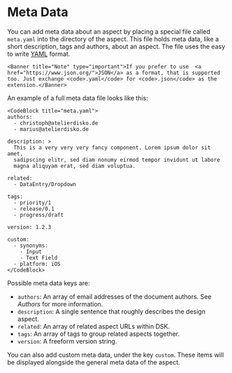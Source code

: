 # Meta Data

You can add meta data about an aspect by placing  a special file called `meta.yaml` into the directory of the aspect. This file holds meta data, like a short description, tags and authors, about an aspect. The file uses the easy to write  [YAML](https://www.youtube.com/watch?v=W3tQPk8DNbk)  format.

```Component
<Banner title="Note" type="important">If you prefer to use  <a href="https://www.json.org/">JSON</a> as a format, that is supported too. Just exchange <code>.yaml</code> for <code>.json</code> as the extension.</Banner>
```

An example of a full meta data file looks like this:

```Component
<CodeBlock title="meta.yaml">
authors: 
  - christoph@atelierdisko.de
  - marius@atelierdisko.de

description: > 
  This is a very very very fancy component. Lorem ipsum dolor sit amet,
  sadipscing elitr, sed diam nonumy eirmod tempor invidunt ut labore
  magna aliquyam erat, sed diam voluptua.

related:
  - DataEntry/Dropdown

tags:  
  - priority/1
  - release/0.1
  - progress/draft

version: 1.2.3

custom: 
  - synonyms:
    - Input
    - Text Field
  - platform: iOS
</CodeBlock>
```


Possible meta data keys are:
* `authors`: An array of email addresses of the document authors. See _Authors_ for more information.
* `description`: A single sentence that roughly describes the design aspect.
* `related`: An array of related aspect URLs within DSK.
* `tags`: An array of tags to group related aspects together.
* `version`: A freeform version string.

You can also add custom meta data, under the key `custom`. These items will be displayed alongside the general meta data of the aspect.